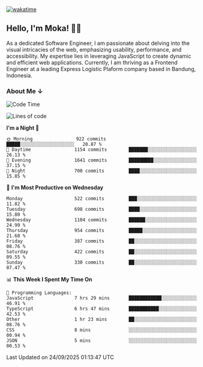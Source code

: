 [![wakatime](https://wakatime.com/badge/user/af9abd23-dba3-4dbe-973c-b045a9417a55.svg?style=social)](https://wakatime.com/@af9abd23-dba3-4dbe-973c-b045a9417a55)
## Hello, I'm Moka! 👋🏼


As a dedicated Software Engineer, I am passionate about delving into the visual intricacies of the web, emphasizing usability, performance, and accessibility. My expertise lies in leveraging JavaScript to create dynamic and efficient web applications. Currently, I am thriving as a Frontend Engineer at a leading Express Logistic Plaform company based in Bandung, Indonesia.

### About Me ↓

<!--START_SECTION:waka-->
![Code Time](http://img.shields.io/badge/Code%20Time-12%2C604%20hrs%205%20mins-blue)

![Lines of code](https://img.shields.io/badge/From%20Hello%20World%20I%27ve%20Written-9.9%20million%20lines%20of%20code-blue)

**I'm a Night 🦉** 

```text
🌞 Morning                922 commits         █████░░░░░░░░░░░░░░░░░░░░   20.87 % 
🌆 Daytime                1154 commits        ███████░░░░░░░░░░░░░░░░░░   26.13 % 
🌃 Evening                1641 commits        █████████░░░░░░░░░░░░░░░░   37.15 % 
🌙 Night                  700 commits         ████░░░░░░░░░░░░░░░░░░░░░   15.85 % 
```
📅 **I'm Most Productive on Wednesday** 

```text
Monday                   522 commits         ███░░░░░░░░░░░░░░░░░░░░░░   11.82 % 
Tuesday                  698 commits         ████░░░░░░░░░░░░░░░░░░░░░   15.80 % 
Wednesday                1104 commits        ██████░░░░░░░░░░░░░░░░░░░   24.99 % 
Thursday                 954 commits         █████░░░░░░░░░░░░░░░░░░░░   21.60 % 
Friday                   387 commits         ██░░░░░░░░░░░░░░░░░░░░░░░   08.76 % 
Saturday                 422 commits         ██░░░░░░░░░░░░░░░░░░░░░░░   09.55 % 
Sunday                   330 commits         ██░░░░░░░░░░░░░░░░░░░░░░░   07.47 % 
```


📊 **This Week I Spent My Time On** 

```text
💬 Programming Languages: 
JavaScript               7 hrs 29 mins       ████████████░░░░░░░░░░░░░   46.91 % 
TypeScript               6 hrs 47 mins       ███████████░░░░░░░░░░░░░░   42.53 % 
Other                    1 hr 23 mins        ██░░░░░░░░░░░░░░░░░░░░░░░   08.76 % 
CSS                      8 mins              ░░░░░░░░░░░░░░░░░░░░░░░░░   00.94 % 
JSON                     5 mins              ░░░░░░░░░░░░░░░░░░░░░░░░░   00.53 % 
```


 Last Updated on 24/09/2025 01:13:47 UTC
<!--END_SECTION:waka-->
